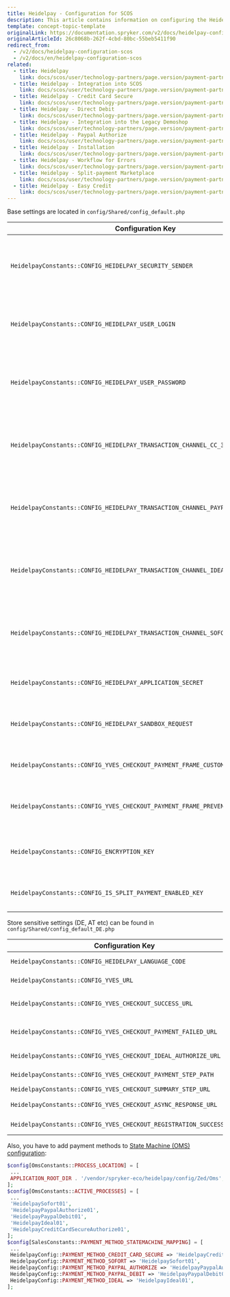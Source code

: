 ```yaml
---
title: Heidelpay - Configuration for SCOS
description: This article contains information on configuring the Heidelpay module for the Spryker Commerce OS.
template: concept-topic-template
originalLink: https://documentation.spryker.com/v2/docs/heidelpay-configuration-scos
originalArticleId: 26c8068b-262f-4cbd-80bc-55beb5411f90
redirect_from:
  - /v2/docs/heidelpay-configuration-scos
  - /v2/docs/en/heidelpay-configuration-scos
related:
  - title: Heidelpay
    link: docs/scos/user/technology-partners/page.version/payment-partners/heidelpay/heidelpay.html
  - title: Heidelpay - Integration into SCOS
    link: docs/scos/user/technology-partners/page.version/payment-partners/heidelpay/scos-integration/heidelpay-integration-into-scos.html
  - title: Heidelpay - Credit Card Secure
    link: docs/scos/user/technology-partners/page.version/payment-partners/heidelpay/heidelpay-payment-methods/heidelpay-credit-card-secure.html
  - title: Heidelpay - Direct Debit
    link: docs/scos/user/technology-partners/page.version/payment-partners/heidelpay/heidelpay-payment-methods/heidelpay-direct-debit.html
  - title: Heidelpay - Integration into the Legacy Demoshop
    link: docs/scos/user/technology-partners/page.version/payment-partners/heidelpay/heidelpay-integration-into-the-legacy-demoshop.html
  - title: Heidelpay - Paypal Authorize
    link: docs/scos/user/technology-partners/page.version/payment-partners/heidelpay/heidelpay-payment-methods/heidelpay-paypal-authorize.html
  - title: Heidelpay - Installation
    link: docs/scos/user/technology-partners/page.version/payment-partners/heidelpay/heidelpay-installation.html
  - title: Heidelpay - Workflow for Errors
    link: docs/scos/user/technology-partners/page.version/payment-partners/heidelpay/technical-details-and-howtos/heidelpay-workflow-for-errors.html
  - title: Heidelpay - Split-payment Marketplace
    link: docs/scos/user/technology-partners/page.version/payment-partners/heidelpay/heidelpay-payment-methods/heidelpay-split-payment-marketplace.html
  - title: Heidelpay - Easy Credit
    link: docs/scos/user/technology-partners/page.version/payment-partners/heidelpay/heidelpay-payment-methods/heidelpay-easy-credit.html
---
```


Base settings are located in `config/Shared/config_default.php`

|Configuration Key  |Type  |Description |
| --- | --- | --- |
|  `HeidelpayConstants::CONFIG_HEIDELPAY_SECURITY_SENDER` | string | Security sender merchant config value, got from Heidelpay. |
|  `HeidelpayConstants::CONFIG_HEIDELPAY_USER_LOGIN` | string | User login merchant config value, got from Heidelpay. |
|  `HeidelpayConstants::CONFIG_HEIDELPAY_USER_PASSWORD` | string | User password merchant config value, got from Heidelpay. |
|  `HeidelpayConstants::CONFIG_HEIDELPAY_TRANSACTION_CHANNEL_CC_3D_SECURE` | string | Transaction channel for Credit Card payment method, got from Heidelpay |
|  `HeidelpayConstants::CONFIG_HEIDELPAY_TRANSACTION_CHANNEL_PAYPAL` | string | Transaction channel for Paypal payment method, got from Heidelpay |
|  `HeidelpayConstants::CONFIG_HEIDELPAY_TRANSACTION_CHANNEL_IDEAL` | string | Transaction channel for iDeal payment method, got from Heidelpay |
|  `HeidelpayConstants::CONFIG_HEIDELPAY_TRANSACTION_CHANNEL_SOFORT` | string | Transaction channel for Sofort payment method, got from Heidelpay |
|  `HeidelpayConstants::CONFIG_HEIDELPAY_APPLICATION_SECRET` | string | Application secret for sign requests. |
|  `HeidelpayConstants::CONFIG_HEIDELPAY_SANDBOX_REQUEST` | bool | Setting for switching the requests to sandbox mode. |
|  `HeidelpayConstants::CONFIG_YVES_CHECKOUT_PAYMENT_FRAME_CUSTOM_CSS_URL` | string | URL Setting with custom styles for iframe. |
|  `HeidelpayConstants::CONFIG_YVES_CHECKOUT_PAYMENT_FRAME_PREVENT_ASYNC_REDIRECT` | string | Settings required by Heidelpay. Has to be  "FALSE". |
|  `HeidelpayConstants::CONFIG_ENCRYPTION_KEY` | string | A key for encrypting Credit Card sensitive data. |
|  `HeidelpayConstants::CONFIG_IS_SPLIT_PAYMENT_ENABLED_KEY` | bool | Setting for enabling split payments. |

Store sensitive settings (DE, AT etc) can be found in `config/Shared/config_default_DE.php`

|Configuration Key  |Type  |Description |
| --- | --- | --- |
|  `HeidelpayConstants::CONFIG_HEIDELPAY_LANGUAGE_CODE` | string | Language code for iframe and so on, DE for example. |
|  `HeidelpayConstants::CONFIG_YVES_URL` | string | Must be the same as `ApplicationConstants::BASE_URL_YVES` |
|  `HeidelpayConstants::CONFIG_YVES_CHECKOUT_SUCCESS_URL` | string | URL to return after success submit payment data. In general Checkout Success page. |
|  `HeidelpayConstants::CONFIG_YVES_CHECKOUT_PAYMENT_FAILED_URL` | string | URL to return after failure submit payment data. In general Checkout Payment page. |
|  `HeidelpayConstants::CONFIG_YVES_CHECKOUT_IDEAL_AUTHORIZE_URL` | string | URL to return after success submit iDeal payment data. |
|  `HeidelpayConstants::CONFIG_YVES_CHECKOUT_PAYMENT_STEP_PATH` | string | Path to payment step. In general  `/checkout/payment` |
|  `HeidelpayConstants::CONFIG_YVES_CHECKOUT_SUMMARY_STEP_URL` | string | Summary step URL. |
|  `HeidelpayConstants::CONFIG_YVES_CHECKOUT_ASYNC_RESPONSE_URL` | string | URL to receive async requests from Heidelpay. |
|  `HeidelpayConstants::CONFIG_YVES_CHECKOUT_REGISTRATION_SUCCESS_URL` | string | URL to finish success registration of Credit Card. |

Also, you have to add payment methods to [State Machine (OMS) configuration](/docs/scos/dev/technology-partners/201903.0/payment-partners/heidelpay/heidelpay.html#building-a-state-machine-workflow-to-use-heidelpay-payment-methods):
```php
$config[OmsConstants::PROCESS_LOCATION] = [
 ...
 APPLICATION_ROOT_DIR . '/vendor/spryker-eco/heidelpay/config/Zed/Oms',
];
$config[OmsConstants::ACTIVE_PROCESSES] = [
 ...
 'HeidelpaySofort01',
 'HeidelpayPaypalAuthorize01',
 'HeidelpayPaypalDebit01',
 'HeidelpayIdeal01',
 'HeidelpayCreditCardSecureAuthorize01',
];
$config[SalesConstants::PAYMENT_METHOD_STATEMACHINE_MAPPING] = [
 ...
 HeidelpayConfig::PAYMENT_METHOD_CREDIT_CARD_SECURE => 'HeidelpayCreditCardSecureAuthorize01',
 HeidelpayConfig::PAYMENT_METHOD_SOFORT => 'HeidelpaySofort01',
 HeidelpayConfig::PAYMENT_METHOD_PAYPAL_AUTHORIZE => 'HeidelpayPaypalAuthorize01',
 HeidelpayConfig::PAYMENT_METHOD_PAYPAL_DEBIT => 'HeidelpayPaypalDebit01',
 HeidelpayConfig::PAYMENT_METHOD_IDEAL => 'HeidelpayIdeal01',
];
```
